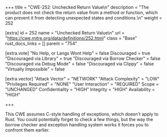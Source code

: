 +++
title = "CWE-252: Unchecked Return Value\n"
description = "The product does not check the return value from a method or function, which can prevent it from detecting unexpected states and conditions.\n"
weight = 252

[extra]
id = 252
name = "Unchecked Return Value\n"
url = "https://cwe.mitre.org/data/definitions/252.html"
class = "Base"
rust_docs_links = []
parent = "754"

[extra.vote]
"No Help, or Langs Wont Help" = false
Discouraged = true
"Discouraged via Library" = true
"Discouraged via Borrow Checker" = false
"Discouraged via Debug Mode" = false
"Discouraged via Clippy" = false
"Virtually Impossible" = false

[extra.vector]
"Attack Vector" = "NETWORK"
"Attack Complexity" = "LOW"
"Privileges Required" = "NONE"
"User Interaction" = "REQUIRED"
Scope = "UNCHANGED"
Confidentiality = "HIGH"
Integrity = "HIGH"
Availability = "HIGH"

+++

This CWE assumes C-style handling of exceptions, which doesn't apply to Rust. You could potentially forget to check a few things, but the way the borrow checker and exception handling system works it forces you to confront them earlier.